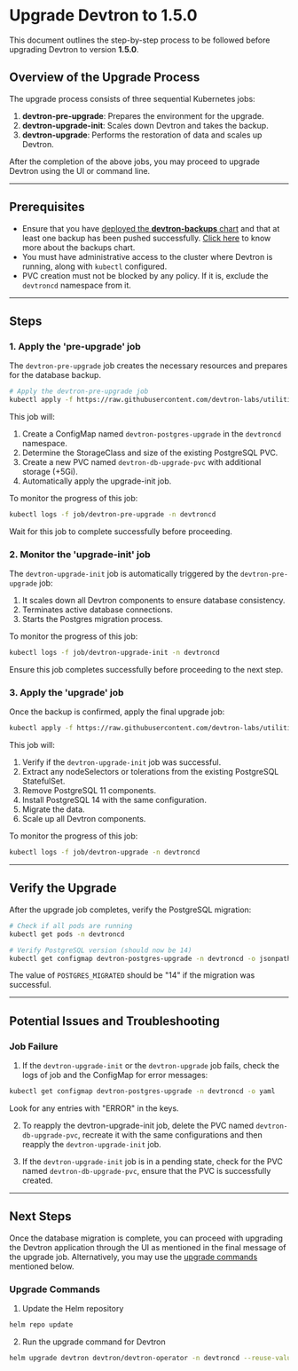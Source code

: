 # Upgrade Devtron to 1.5.0

This document outlines the step-by-step process to be followed before upgrading Devtron to version **1.5.0**.

## Overview of the Upgrade Process

The upgrade process consists of three sequential Kubernetes jobs:

1. **devtron-pre-upgrade**: Prepares the environment for the upgrade.
2. **devtron-upgrade-init**: Scales down Devtron and takes the backup.
3. **devtron-upgrade**: Performs the restoration of data and scales up Devtron.

After the completion of the above jobs, you may proceed to upgrade Devtron using the UI or command line.

---

## Prerequisites

* Ensure that you have [deployed the **devtron-backups** chart](../install/devtron-backup.md) and that at least one backup has been pushed successfully. [Click here](https://github.com/devtron-labs/charts/blob/main/charts/devtron-backups/README.md) to know more about the backups chart.
* You must have administrative access to the cluster where Devtron is running, along with `kubectl` configured.
* PVC creation must not be blocked by any policy. If it is, exclude the `devtroncd` namespace from it.

---

## Steps

### 1. Apply the 'pre-upgrade' job

The `devtron-pre-upgrade` job creates the necessary resources and prepares for the database backup.

```bash
# Apply the devtron-pre-upgrade job
kubectl apply -f https://raw.githubusercontent.com/devtron-labs/utilities/refs/heads/main/scripts/postgres-upgrade/devtron-pre-upgrade.yaml
```

This job will:
1. Create a ConfigMap named `devtron-postgres-upgrade` in the `devtroncd` namespace.
2. Determine the StorageClass and size of the existing PostgreSQL PVC.
3. Create a new PVC named `devtron-db-upgrade-pvc` with additional storage (+5Gi).
4. Automatically apply the upgrade-init job.

To monitor the progress of this job:

```bash
kubectl logs -f job/devtron-pre-upgrade -n devtroncd
```

Wait for this job to complete successfully before proceeding.


### 2. Monitor the 'upgrade-init' job

The `devtron-upgrade-init` job is automatically triggered by the `devtron-pre-upgrade` job:
1. It scales down all Devtron components to ensure database consistency.
2. Terminates active database connections.
3. Starts the Postgres migration process.

To monitor the progress of this job:

```bash
kubectl logs -f job/devtron-upgrade-init -n devtroncd
```

Ensure this job completes successfully before proceeding to the next step.


### 3. Apply the 'upgrade' job

Once the backup is confirmed, apply the final upgrade job:

```bash
kubectl apply -f https://raw.githubusercontent.com/devtron-labs/utilities/refs/heads/main/scripts/postgres-upgrade/devtron-upgrade.yaml
```

This job will:
1. Verify if the `devtron-upgrade-init` job was successful.
2. Extract any nodeSelectors or tolerations from the existing PostgreSQL StatefulSet.
3. Remove PostgreSQL 11 components.
4. Install PostgreSQL 14 with the same configuration.
5. Migrate the data.
6. Scale up all Devtron components.

To monitor the progress of this job:

```bash
kubectl logs -f job/devtron-upgrade -n devtroncd
```

---

## Verify the Upgrade

After the upgrade job completes, verify the PostgreSQL migration:

```bash
# Check if all pods are running
kubectl get pods -n devtroncd

# Verify PostgreSQL version (should now be 14)
kubectl get configmap devtron-postgres-upgrade -n devtroncd -o jsonpath="{.data.POSTGRES_MIGRATED}"
```

The value of `POSTGRES_MIGRATED` should be "14" if the migration was successful.

---

## Potential Issues and Troubleshooting

### Job Failure

1. If the `devtron-upgrade-init` or the `devtron-upgrade` job fails, check the logs of job and the ConfigMap for error messages:

```bash
kubectl get configmap devtron-postgres-upgrade -n devtroncd -o yaml
```

Look for any entries with "ERROR" in the keys.

2. To reapply the devtron-upgrade-init job, delete the PVC named `devtron-db-upgrade-pvc`, recreate it with the same configurations and then reapply the `devtron-upgrade-init` job.

3. If the `devtron-upgrade-init` job is in a pending state, check for the PVC named `devtron-db-upgrade-pvc`, ensure that the PVC is successfully created.

---

## Next Steps

Once the database migration is complete, you can proceed with upgrading the Devtron application through the UI as mentioned in the final message of the upgrade job. Alternatively, you may use the [upgrade commands](#upgrade-commands) mentioned below.

### Upgrade Commands

1. Update the Helm repository

```bash
helm repo update
```

2. Run the upgrade command for Devtron

```bash
helm upgrade devtron devtron/devtron-operator -n devtroncd --reuse-values -f https://raw.githubusercontent.com/devtron-labs/devtron/refs/tags/v1.5.1/charts/devtron/devtron-bom.yaml
```
